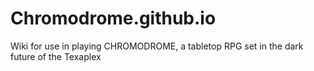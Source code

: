 # Chromodrome.github.io
Wiki for use in playing CHROMODROME, a tabletop RPG set in the dark future of the Texaplex

